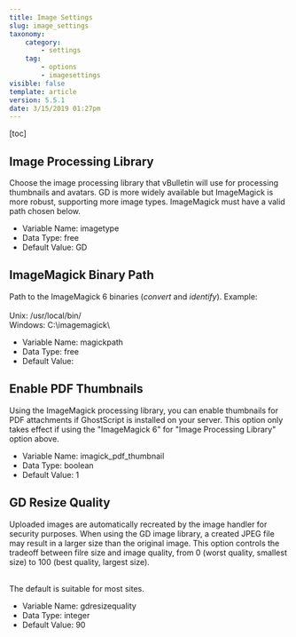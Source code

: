 ```yaml
---
title: Image Settings
slug: image_settings
taxonomy:
    category:
        - settings
    tag:
        - options
        - imagesettings
visible: false
template: article
version: 5.5.1
date: 3/15/2019 01:27pm
---
```


[toc]

## Image Processing Library
Choose the image processing library that vBulletin will use for processing thumbnails and avatars.  GD is more widely available but ImageMagick is more robust, supporting more image types. ImageMagick must have a valid path chosen below.



- Variable Name: imagetype
- Data Type: free
- Default Value: GD

## ImageMagick Binary Path
Path to the ImageMagick 6 binaries (<i>convert</i> and <i>identify</i>). Example:<br /><br />
Unix: /usr/local/bin/<br />
Windows: C:\imagemagick\



- Variable Name: magickpath
- Data Type: free
- Default Value: 

## Enable PDF Thumbnails
Using the ImageMagick processing library, you can enable thumbnails for PDF attachments if GhostScript is installed on your server. 
This option only takes effect if using the "ImageMagick 6" for "Image Processing Library" option above.



- Variable Name: imagick_pdf_thumbnail
- Data Type: boolean
- Default Value: 1

## GD Resize Quality
Uploaded images are automatically recreated by the image handler for security purposes. When using the GD image library, a created JPEG file may result in a larger size than the original image.  This option controls the tradeoff between filre size and image quality, from 0 (worst quality, smallest size) to 100 (best quality, largest size). <br /><br />

The default is suitable for most sites.



- Variable Name: gdresizequality
- Data Type: integer
- Default Value: 90
